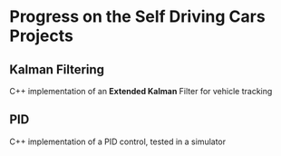 # Progress on the Self Driving Cars Projects

## Kalman Filtering

C++ implementation of an **Extended Kalman** Filter for vehicle tracking



## PID

C++ implementation of a PID control, tested in a simulator
